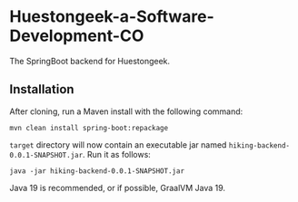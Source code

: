# Huestongeek-a-Software-Development-CO

The SpringBoot backend for Huestongeek.

## Installation

After cloning, run a Maven install with the following command:

```
mvn clean install spring-boot:repackage
```

`target` directory will now contain an executable jar named `hiking-backend-0.0.1-SNAPSHOT.jar`. Run it as follows:

```
java -jar hiking-backend-0.0.1-SNAPSHOT.jar
```

Java 19 is recommended, or if possible, GraalVM Java 19.
